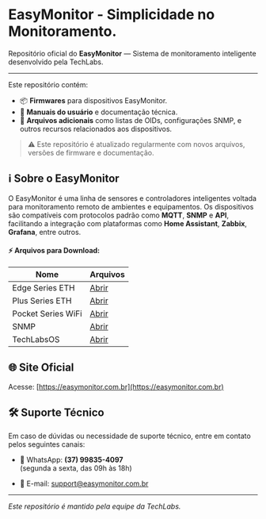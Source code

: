 # EasyMonitor - Simplicidade no Monitoramento.

Repositório oficial do **EasyMonitor** — Sistema de monitoramento inteligente desenvolvido pela TechLabs.

---

Este repositório contém:

- 📦 **Firmwares** para dispositivos EasyMonitor.  
- 📘 **Manuais do usuário** e documentação técnica.  
- 🧩 **Arquivos adicionais** como listas de OIDs, configurações SNMP, e outros recursos relacionados aos dispositivos.  

> ⚠️ Este repositório é atualizado regularmente com novos arquivos, versões de firmware e documentação.

## ℹ️ Sobre o EasyMonitor

O EasyMonitor é uma linha de sensores e controladores inteligentes voltada para monitoramento remoto de ambientes e equipamentos. Os dispositivos são compatíveis com protocolos padrão como **MQTT**, **SNMP** e **API**, facilitando a integração com plataformas como **Home Assistant**, **Zabbix**, **Grafana**, entre outros.

#### ⚡ Arquivos para Download:

| Nome | Arquivos |
|--------|----------|
| Edge Series ETH    | [Abrir](./EdgeSeries/) |
| Plus Series ETH    | [Abrir](./PlusSeries/) |
| Pocket Series WiFi | [Abrir](./PocketSeries/) |
| SNMP               | [Abrir](./SNMP/) |
| TechLabsOS         | [Abrir](./TechLabsOS/) |

## 🌐 Site Oficial

Acesse: [https://easymonitor.com.br](https://easymonitor.com.br)

## 🛠️ Suporte Técnico

Em caso de dúvidas ou necessidade de suporte técnico, entre em contato pelos seguintes canais:

- 📱 WhatsApp: **(37) 99835-4097**  
(segunda a sexta, das 09h às 18h)

- 📧 E-mail: [support@easymonitor.com.br](mailto:support@easymonitor.com.br)

---

*Este repositório é mantido pela equipe da TechLabs.*
